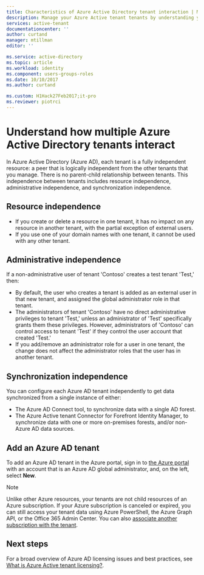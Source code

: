 ```yaml
---
title: Characteristics of Azure Active Directory tenant interaction | Microsoft Docs
description: Manage your Azure Active tenant tenants by understanding your tenants as fully independent resources
services: active-tenant
documentationcenter: ''
author: curtand
manager: mtillman
editor: ''

ms.service: active-directory
ms.topic: article
ms.workload: identity
ms.component: users-groups-roles
ms.date: 10/10/2017
ms.author: curtand

ms.custom: H1Hack27Feb2017;it-pro
ms.reviewer: piotrci
---
```


# Understand how multiple Azure Active Directory tenants interact

In Azure Active Directory (Azure AD), each tenant is a fully independent resource: a peer that is logically independent from the other tenants that you manage. There is no parent-child relationship between tenants. This independence between tenants includes resource independence, administrative independence, and synchronization independence.

## Resource independence
* If you create or delete a resource in one tenant, it has no impact on any resource in another tenant, with the partial exception of external users. 
* If you use one of your domain names with one tenant, it cannot be used with any other tenant.

## Administrative independence
If a non-administrative user of tenant 'Contoso' creates a test tenant 'Test,' then:

* By default, the user who creates a tenant is added as an external user in that new tenant, and assigned the global administrator role in that tenant.
* The administrators of tenant 'Contoso' have no direct administrative privileges to tenant 'Test,' unless an administrator of 'Test' specifically grants them these privileges. However, administrators of 'Contoso' can control access to tenant 'Test' if they control the user account that created 'Test.'
* If you add/remove an administrator role for a user in one tenant, the change does not affect the administrator roles that the user has in another tenant.

## Synchronization independence
You can configure each Azure AD tenant independently to get data synchronized from a single instance of either:

* The Azure AD Connect tool, to synchronize data with a single AD forest.
* The Azure Active tenant Connector for Forefront Identity Manager, to synchronize data with one or more on-premises forests, and/or non-Azure AD data sources.

## Add an Azure AD tenant
To add an Azure AD tenant in the Azure portal, sign in to [the Azure portal](https://portal.azure.com) with an account that is an Azure AD global administrator, and, on the left, select **New**.

> [!NOTE]
> Unlike other Azure resources, your tenants are not child resources of an Azure subscription. If your Azure subscription is canceled or expired, you can still access your tenant data using Azure PowerShell, the Azure Graph API, or the Office 365 Admin Center. You can also [associate another subscription with the tenant](active-directory-how-subscriptions-associated-directory.md).
>

## Next steps
For a broad overview of Azure AD licensing issues and best practices, see [What is Azure Active tenant licensing?](active-directory-licensing-whatis-azure-portal.md).
